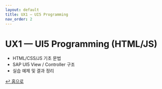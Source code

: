 ```yaml
---
layout: default
title: UX1 — UI5 Programming
nav_order: 2
---
```


# UX1 — UI5 Programming (HTML/JS)

- HTML/CSS/JS 기초 문법
- SAP UI5 View / Controller 구조
- 실습 예제 및 결과 정리

[↩ 홈으로](./)
